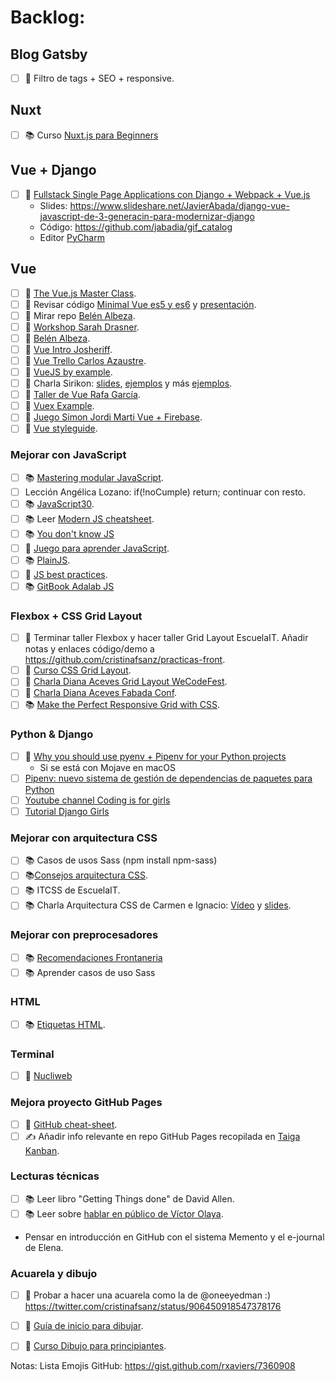 # Backlog:

## Blog Gatsby

- [ ] 🚀 Filtro de tags + SEO + responsive.

## Nuxt
- [ ] 📚 Curso [Nuxt.js para Beginners](https://vueschool.io/lessons/what-is-nuxtjs)

## Vue + Django
- [ ] 🚀 [Fullstack Single Page Applications con Django + Webpack + Vue.js](https://www.youtube.com/watch?v=NUo6Fdqoers)
  - Slides: https://www.slideshare.net/JavierAbada/django-vue-javascript-de-3-generacin-para-modernizar-django
  - Código: https://github.com/jabadia/gif_catalog
  - Editor [PyCharm](https://www.jetbrains.com/help/pycharm/editor-guided-tour.html)

## Vue
- [ ] 🚀 [The Vue.js Master Class](https://vueschool.io/courses/the-vuejs-master-class).
- [ ] 🚀 Revisar código [Minimal Vue es5 y es6](https://github.com/rubnvp/vue-pokedex) y [presentación](https://docs.google.com/presentation/d/1zmg1lhmSAiXnVxhJivDKw30MDruFNZIhvIi26Emm-rc/edit#slide=id.g355cbe6df5_1_21).
- [ ] 🚀 Mirar repo [Belén Albeza](https://github.com/belen-albeza/packing-checklist/).
- [ ] 🚀 [Workshop Sarah Drasner](https://github.com/sdras/intro-to-vue).
- [ ] 🚀 [Belén Albeza](https://github.com/belen-albeza/packing-checklist/).
- [ ] 🚀 [Vue Intro Josheriff](https://github.com/Josheriff/vueIntro).
- [ ] 🚀 [Vue Trello Carlos Azaustre](https://github.com/carlosazaustre/vue-trello).
- [ ] 🚀 [VueJS by example](https://github.com/Lemoncode/vuejs-by-sample).
- [ ] 🚀 Charla Sirikon: [slides](http://slides.com/sirikon/a-new-point-of-vue#/), [ejemplos](https://gitlab.com/Sirikon/a-new-point-of-vue-examples/) y más [ejemplos](https://github.com/sirikon/vue-examples).
- [ ] 🚀 [Taller de Vue Rafa García](https://github.com/rafagarcia/vueling).
- [ ] 🚀 [Vuex Example](https://github.com/rubnvp/vuex-example).
- [ ] 🚀 [Juego Simon Jordi Marti Vue + Firebase](https://github.com/jmarti-theinit/simonly).
- [ ] 🚀 [Vue styleguide](https://github.com/vue-styleguidist/vue-styleguidist).

### Mejorar con JavaScript
- [ ] 📚 [Mastering modular JavaScript](https://ponyfoo.com/books/mastering-modular-javascript).
- [ ] Lección Angélica Lozano: if(!noCumple) return; continuar con resto.
- [ ] 📚 [JavaScript30](https://javascript30.com/).
- [ ] 📚 Leer [Modern JS cheatsheet](https://github.com/mbeaudru/modern-js-cheatsheet).
- [ ] 📚 [You don't know JS](https://github.com/getify/You-Dont-Know-JS)
- [ ] 🚀 [Juego para aprender JavaScript](https://lab.reaal.me/jsrobot/).
- [ ] 📚 [PlainJS](https://plainjs.com/).
- [ ] 🚀 [JS best practices](https://github.com/excellalabs/js-best-practices-workshopper).
- [ ] 📚 [GitBook Adalab JS](https://adalab.gitbooks.io/curso-programacion-front-end-2018/content/sprint_2/2_1_intro_a_la_programacion.html)

### Flexbox + CSS Grid Layout
- [ ] 🚀 Terminar taller Flexbox y hacer taller Grid Layout EscuelaIT. Añadir notas y enlaces código/demo a https://github.com/cristinafsanz/practicas-front.
- [ ] 🚀 [Curso CSS Grid Layout](https://medium.freecodecamp.org/heres-my-free-css-grid-course-merry-christmas-3826dd24f098).
- [ ] 🚀 [Charla Diana Aceves Grid Layout WeCodeFest](https://www.youtube.com/watch?v=p7oXrr9yjXY&feature=youtu.be).
- [ ] 🚀 [Charla Diana Aceves Fabada Conf](https://github.com/dianaaceves/fabadaconf).
- [ ] 📚 [Make the Perfect Responsive Grid with CSS](https://coder-coder.com/make-responsive-grid-css/).

### Python & Django
- [ ] 🚀 [Why you should use pyenv + Pipenv for your Python projects](https://hackernoon.com/reaching-python-development-nirvana-bb5692adf30c)
  - Si se está con Mojave en macOS
- [ ] [Pipenv: nuevo sistema de gestión de dependencias de paquetes para Python](https://www.youtube.com/watch?v=GXdsUw3db_M&feature=youtu.be)
- [ ] [Youtube channel Coding is for girls](https://www.youtube.com/channel/UC0hNd2uW8jTR5K3KBzRuG2A/feed)
- [ ] [Tutorial Django Girls](https://tutorial.djangogirls.org/es/)

### Mejorar con arquitectura CSS
- [ ] 📚 Casos de usos Sass (npm install npm-sass)
- [ ] 📚[Consejos arquitectura CSS](https://github.com/jareware/css-architecture).
- [ ] 📚 ITCSS de EscuelaIT.
- [ ] 📚 Charla Arquitectura CSS de Carmen e Ignacio: [Vídeo](https://www.youtube.com/watch?v=qnSbqv6rqx4) y [slides](http://wecodesignpodcast.com/speaking/#/).

### Mejorar con preprocesadores
- [ ] 📚 [Recomendaciones Frontaneria](https://github.com/Frontaneria/Open-Support/issues/6)
- [ ] 📚 Aprender casos de uso Sass

### HTML
- [ ] 📚 [Etiquetas HTML](http://slides.com/ancoar/eligiendotagshtml5#/13).

### Terminal
- [ ] 🚀 [Nucliweb](https://desarrolloweb.com/articulos/personalizacion-terminal-bash-it-iterm2.html)

### Mejora proyecto GitHub Pages
- [ ] 👀 [GitHub cheat-sheet](https://github.com/tiimgreen/github-cheat-sheet).
- [ ] ✍️ Añadir info relevante en repo GitHub Pages recopilada en [Taiga Kanban](https://tree.taiga.io/project/cristinafsanz-ilusionismo-con-github-pages/kanban).

### Lecturas técnicas
- [ ] 📚 Leer libro "Getting Things done" de David Allen.
- [ ] 📚 Leer sobre [hablar en público de Víctor Olaya](http://volaya.github.io/web/texts/html/hablar/index.html).
- Pensar en introducción en GitHub con el sistema Memento y el e-journal de Elena.

### Acuarela y dibujo
- [ ] 🎨 Probar a hacer una acuarela como la de @oneeyedman :) https://twitter.com/cristinafsanz/status/906450918547378176
- [ ] 🎨 [Guía de inicio para dibujar](https://medium.com/personal-growth/a-quick-beginners-guide-to-drawing-58213877715e).
- [ ] 🎨 [Curso Dibujo para principiantes](https://www.domestika.org/es/courses/138-dibujo-para-principiantes-nivel-1/puno).


Notas: Lista Emojis GitHub: https://gist.github.com/rxaviers/7360908
